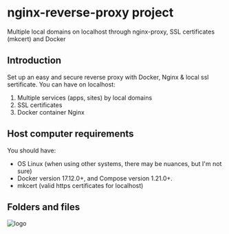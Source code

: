 # nginx-reverse-proxy project
Multiple local domains on localhost through nginx-proxy, SSL certificates (mkcert) and Docker
## Introduction
Set up an easy and secure reverse proxy with Docker, Nginx & local ssl sertificate.
You can have on localhost:
1. Multiple services (apps, sites) by local domains
2. SSL certificates 
3. Docker container Nginx
## Host computer requirements
You should have:
- OS Linux (when using other systems, there may be nuances, but I'm not sure)
- Docker version 17.12.0+, and Compose version 1.21.0+.
- mkcert (valid https certificates for localhost)
## Folders and files
![logo](https://drive.google.com/open?id=1GoQjSjBTg2GRXMbptNsc6yMpFaxC0YFb)


